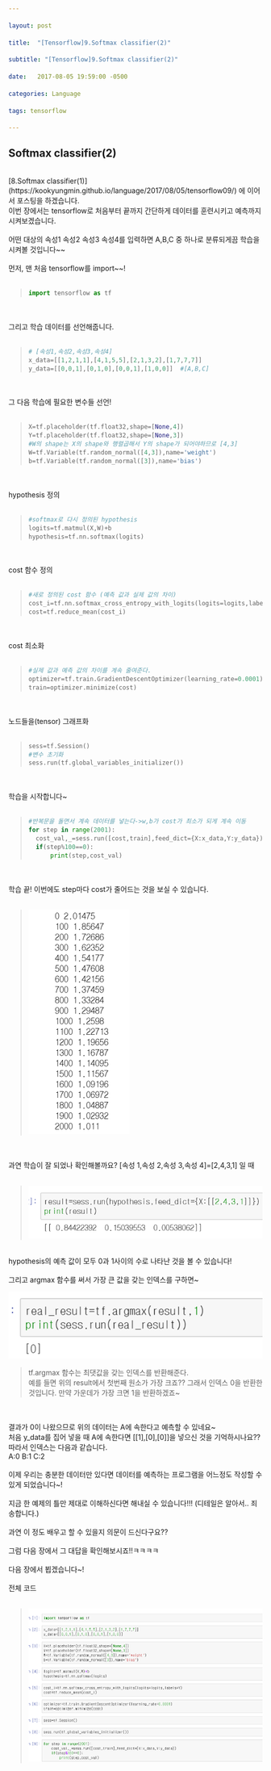```yaml
---

layout: post

title:  "[Tensorflow]9.Softmax classifier(2)"

subtitle: "[Tensorflow]9.Softmax classifier(2)"

date:   2017-08-05 19:59:00 -0500

categories: Language

tags: tensorflow

---
```


## Softmax classifier(2)
<br>
[8.Softmax classifier(1)](https://kookyungmin.github.io/language/2017/08/05/tensorflow09/) 에 이어서 포스팅을 하겠습니다.
<br>
이번 장에서는 tensorflow로 처음부터 끝까지 간단하게 데이터를 훈련시키고 예측까지 시켜보겠습니다.
<br>
<br>
어떤 대상의 속성1 속성2 속성3 속성4를 입력하면 A,B,C 중 하나로 분류되게끔 학습을 시켜볼 것입니다~~
<br>
<br>
먼저, 맨 처음 tensorflow를 import~~!
<br>
<br>

>```python
>import tensorflow as tf
>```

<br>
<br>
그리고 학습 데이터를 선언해줍니다.
<br>
<br>

>```python
># [속성1,속성2,속성3,속성4]
>x_data=[[1,2,1,1],[4,1,5,5],[2,1,3,2],[1,7,7,7]]
>y_data=[[0,0,1],[0,1,0],[0,0,1],[1,0,0]]  #[A,B,C]
>```

<br>
<br>
그 다음 학습에 필요한 변수들 선언!
<br>
<br>

>```python
>X=tf.placeholder(tf.float32,shape=[None,4]) 
>Y=tf.placeholder(tf.float32,shape=[None,3])
>#W의 shape는 X의 shape와 행렬곱해서 Y의 shape가 되어야하므로 [4,3]
>W=tf.Variable(tf.random_normal([4,3]),name='weight')
>b=tf.Variable(tf.random_normal([3]),name='bias')
>```

<br>
<br>
hypothesis 정의
<br>
<br>

>```python
>#softmax로 다시 정의된 hypothesis
>logits=tf.matmul(X,W)+b
>hypothesis=tf.nn.softmax(logits)
>```

<br>
<br>
cost 함수 정의
<br>
<br>

>```python
>#새로 정의된 cost 함수 (예측 값과 실제 값의 차이)
>cost_i=tf.nn.softmax_cross_entropy_with_logits(logits=logits,labels=Y)
>cost=tf.reduce_mean(cost_i)
>```

<br>
<br>
cost 최소화
<br>
<br>

>```python
>#실제 값과 예측 값의 차이를 계속 줄여준다.
>optimizer=tf.train.GradientDescentOptimizer(learning_rate=0.0001)
>train=optimizer.minimize(cost)
>```

<br>
<br>
노드들을(tensor) 그래프화 
<br>
<br>

>```python
>sess=tf.Session()
>#변수 초기화
>sess.run(tf.global_variables_initializer())
>```

<br>
<br>
학습을 시작합니다~
<br>
<br>

>```python
>#반복문을 돌면서 계속 데이터를 넣는다->w,b가 cost가 최소가 되게 계속 이동
>for step in range(2001):
>	cost_val,_=sess.run([cost,train],feed_dict={X:x_data,Y:y_data})})
>	if(step%100==0):
>		print(step,cost_val)
>```

<br>
<br>
학습 끝! 이번에도 step마다 cost가 줄어드는 것을 보실 수 있습니다.
<br>
<br>

>![image](/image/tensorflow_img/s2.png)

<br>
<br>
과연 학습이 잘 되었나 확인해볼까요? [속성 1,속성 2,속성 3,속성 4]=[2,4,3,1] 일 때
<br>
<br>

>![image](/image/tensorflow_img/s3.png)

<br>
hypothesis의 예측 값이 모두 0과 1사이의 수로 나타난 것을 볼 수 있습니다!
<br>
<br>
그리고 argmax 함수를 써서 가장 큰 값을 갖는 인덱스를 구하면~
<br>

![image](/image/tensorflow_img/s4.png)

>tf.argmax 함수는 최댓값을 갖는 인덱스를 반환해준다.
><br>
>예를 들면 위의 result에서 첫번째 원소가 가장 크죠?? 그래서 인덱스 0을 반환한 것입니다. 만약 가운데가 가장 크면 1을 반환하겠죠~

<br>
<br>
결과가 0이 나왔으므로 위의 데이터는 A에 속한다고 예측할 수 있네요~
<br>
처음 y_data를 집어 넣을 때 A에 속한다면 [[1],[0],[0]]을 넣으신 것을 기억하시나요??
<br> 
따라서 인덱스는 다음과 같습니다.
<br>
A:0 B:1 C:2
<br>
<br>
이제 우리는 충분한 데이터만 있다면 데이터를 예측하는 프로그램을 어느정도 작성할 수 있게 되었습니다~!
<br>
<br>
지금 한 예제의 틀만 제대로 이해하신다면 해내실 수 있습니다!!! (디테일은 알아서.. 죄송합니다.)
<br>
<br>
과연 이 정도 배우고 할 수 있을지 의문이 드신다구요?? 
<br>
<br>
그럼 다음 장에서 그 대답을 확인해보시죠!!ㅋㅋㅋㅋ
<br>
<br>
다음 장에서 뵙겠습니다~!
<br>
<br>
전체 코드
<br>
<br>

>![image](/image/tensorflow_img/s1.png)

